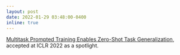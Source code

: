 ```yaml
---
layout: post
date: 2022-01-29 03:48:00-0400
inline: true
---
```


[Multitask Prompted Training Enables Zero-Shot Task Generalization](https://openreview.net/forum?id=9Vrb9D0WI4), accepted at ICLR 2022 as a spotlight.
